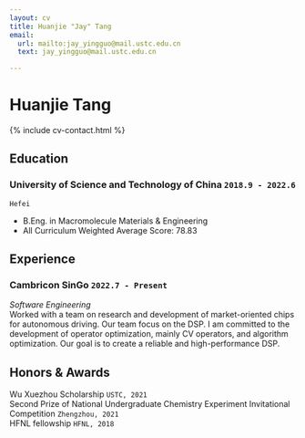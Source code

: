 ```yaml
---
layout: cv
title: Huanjie "Jay" Tang
email:
  url: mailto:jay_yingguo@mail.ustc.edu.cn
  text: jay_yingguo@mail.ustc.edu.cn

---
```


# Huanjie **Tang**

<!--
include contact information from the front matter
Supported arguments:
    - phone: +86 13721118303
    - email: jay_yingguo@mail.ustc.edu.cn
-->

{% include cv-contact.html %}

## Education


### **University of Science and Technology of China** `2018.9 - 2022.6`

```
Hefei
```

- B.Eng. in Macromolecule Materials & Engineering
- All Curriculum Weighted Average Score: 78.83

## Experience

### **Cambricon SinGo** `2022.7 - Present`

_Software Engineering_<br>
Worked with a team on research and development of market-oriented chips for autonomous driving. Our team focus on the DSP. I am committed to the development of operator optimization, mainly CV operators, and algorithm optimization. Our goal is to create a reliable and high-performance DSP.


## Honors & Awards

Wu Xuezhou Scholarship `USTC, 2021` <br>
Second Prize of National Undergraduate Chemistry Experiment Invitational Competition `Zhengzhou, 2021` <br>
HFNL fellowship `HFNL, 2018` <br>




<!-- ### Footer

Last updated: Aug 2022 -->
